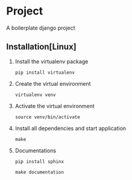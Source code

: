 # Project

A boilerplate django project

## Installation[Linux]

1. Install the virtualenv package
   ```
   pip install virtualenv
   ```

2. Create the virtual environment
   ```
   virtualenv venv
   ```    

3. Activate the virtual environment
   ```
   source venv/bin/activate
   ```

4. Install all dependencies and start application
   ```
   make
   ```

5. Documentations
   ```
   pip install sphinx
   ```
   ```
   make documentation
   ```
